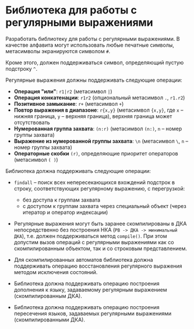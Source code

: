 # Библиотека для работы с регулярными выражениями

Разработать библиотеку для работы с регулярными выражениями. В качестве алфавита могут использовать любые печатные символы, метасимволы экранируются символом `#`.

Кроме этого, должен поддерживаться символ, определяющий пустую подстроку `^`.

Регулярные выражения должны поддерживать следующие операции:

- **Операция "или"**: `r1|r2` (метасимвол `|`)
- **Операция конкатенации**: `r1r2` (опциональный метасимвол `.`, `r1.r2`)
- **Позитивное замыкание**: `r+` (метасимвол `+`)
- **Повтор выражения в диапазоне**: `r{x,y}` (метасимвол `{x,y}`, где `x` – нижняя граница, `y` – верхняя граница), верхняя граница может отсутствовать
- **Нумерованная группа захвата**: `(n:r)` (метасимвол `(n:)`, `n` – номер группы захвата)
- **Выражение из нумерованной группы захвата**: `\n` (метасимвол `\`, `n` – номер группы захвата)
- **Операторные скобки** `(r)`, определяющие приоритет операторов (метасимвол `( )`)

Библиотека должна поддерживать следующие операции:

- `findall` – поиск всех непересекающихся вхождений подстрок в строку, соответствующих регулярному выражению, с перегрузкой:
    - без доступа к группам захвата
    - с доступом к группам захвата через специальный объект (через итератор и оператор индексации)

- Регулярные выражения могут быть заранее скомпилированы в ДКА непосредственно без построения НКА (`РВ -> ДКА -> минимальный ДКА`), т.е. должен поддерживаться метод `compile()`. При этом допустим вызов операций с регулярными выражениями как со скомпилированным объектом, так и со строковым представлением.

- Для скомпилированных автоматов библиотека должна поддерживать операцию восстановления регулярного выражения методом исключения состояний.

- Библиотека должна поддерживать операцию построения дополнения к языку, задаваемому регулярным выражением (скомпилированным ДКА).

- Библиотека должна поддерживать операцию построения пересечения языков, задаваемых регулярными выражениями (скомпилированными ДКА).
